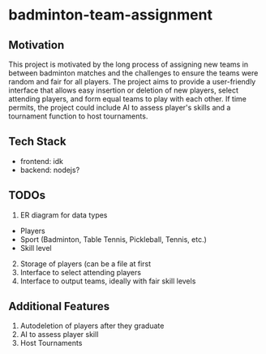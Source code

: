 # badminton-team-assignment

## Motivation
This project is motivated by the long process of assigning new teams in between badminton matches and the challenges to ensure the teams were random and fair for all players. The project aims to provide a user-friendly interface that allows easy insertion or deletion of new players, select attending players, and form equal teams to play with each other. If time permits, the project could include AI to assess player's skills and a tournament function to host tournaments. 

## Tech Stack 
- frontend: idk
- backend: nodejs?

## TODOs
1. ER diagram for data types 
- Players
- Sport (Badminton, Table Tennis, Pickleball, Tennis, etc.)
- Skill level
2. Storage of players (can be a file at first
3. Interface to select attending players
4. Interface to output teams, ideally with fair skill levels

## Additional Features 
1. Autodeletion of players after they graduate
2. AI to assess player skill
3. Host Tournaments
